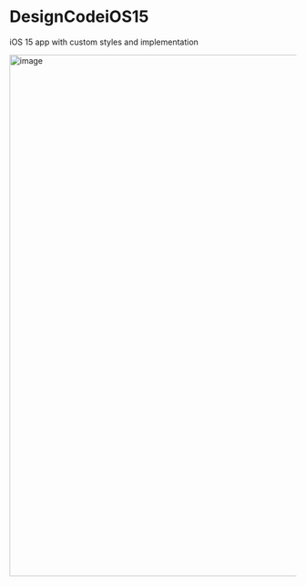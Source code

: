 # DesignCodeiOS15
 iOS 15 app with custom styles and implementation

<img width="917" alt="image" src="https://github.com/danielsarkwa/DesignCodeiOS15/assets/52496180/9009beab-b30b-4316-9b48-26d470c5e729">
